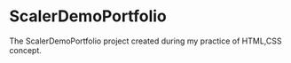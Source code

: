 # ScalerDemoPortfolio
The ScalerDemoPortfolio project created during my practice of HTML,CSS concept.
